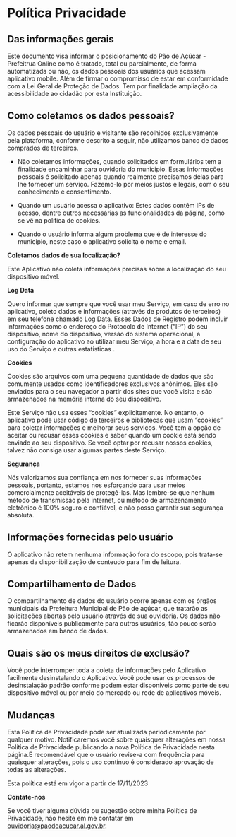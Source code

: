 # Política Privacidade

## Das informações gerais

Este documento visa informar o posicionamento do Pão de Açúcar - Prefeitrua Online como é tratado, total ou parcialmente, de forma automatizada ou não, os dados pessoais dos usuários que acessam aplicativo mobile. Além de firmar o compromisso de estar em conformidade com a Lei Geral de Proteção de Dados. Tem por finalidade ampliação da acessibilidade ao cidadão por esta Instituição.

## Como coletamos os dados pessoais?

Os dados pessoais do usuário e visitante são recolhidos exclusivamente pela plataforma, conforme descrito a seguir, não utilizamos banco de dados comprados de terceiros.

- Não coletamos informações, quando solicitados em formulários tem a finalidade encaminhar para ouvidoria do municipio. Essas informações pessoais é solicitado apenas quando realmente precisamos delas para lhe fornecer um serviço. Fazemo-lo por meios justos e legais, com o seu conhecimento e consentimento.

- Quando um usuário acessa o aplicativo: Estes dados contêm IPs de acesso, dentre outros necessárias as funcionalidades da página, como se vê na política de cookies.

- Quando o usuário informa algum problema que é de interesse do municipio, neste caso o aplicativo solicita o nome e email.

**Coletamos dados de sua localização?**

Este Aplicativo não coleta informações precisas sobre a localização do seu dispositivo móvel. 

**Log Data**

Quero informar que sempre que você usar meu Serviço, em caso de erro no aplicativo, coleto dados e informações (através de produtos de terceiros) em seu telefone chamado Log Data. Esses Dados de Registro podem incluir informações como o endereço do Protocolo de Internet (“IP”) do seu dispositivo, nome do dispositivo, versão do sistema operacional, a configuração do aplicativo ao utilizar meu Serviço, a hora e a data de seu uso do Serviço e outras estatísticas .

**Cookies**

Cookies são arquivos com uma pequena quantidade de dados que são comumente usados ​​como identificadores exclusivos anônimos. Eles são enviados para o seu navegador a partir dos sites que você visita e são armazenados na memória interna do seu dispositivo.

Este Serviço não usa esses “cookies” explicitamente. No entanto, o aplicativo pode usar código de terceiros e bibliotecas que usam “cookies” para coletar informações e melhorar seus serviços. Você tem a opção de aceitar ou recusar esses cookies e saber quando um cookie está sendo enviado ao seu dispositivo. Se você optar por recusar nossos cookies, talvez não consiga usar algumas partes deste Serviço.

**Segurança**

Nós valorizamos ​​sua confiança em nos fornecer suas informações pessoais, portanto, estamos nos esforçando para usar meios comercialmente aceitáveis ​​de protegê-las. Mas lembre-se que nenhum método de transmissão pela internet, ou método de armazenamento eletrônico é 100% seguro e confiável, e não posso garantir sua segurança absoluta.

## Informações fornecidas pelo usuário  

O aplicativo não retem nenhuma informação fora do escopo, pois trata-se apenas da disponibilização de conteudo para fim de leitura.

## Compartilhamento de Dados

O compartilhamento de dados do usuário ocorre apenas com os órgãos municipais da Prefeitura Municipal de Pão de açúcar, que tratarão as solicitações abertas pelo usuário através de sua ouvidoria. Os dados não ficarão disponíveis publicamente para outros usuários, tão pouco serão armazenados em banco de dados. 

## Quais são os meus direitos de exclusão?
Você pode interromper toda a coleta de informações pelo Aplicativo facilmente desinstalando o Aplicativo. Você pode usar os processos de desinstalação padrão conforme podem estar disponíveis como parte de seu dispositivo móvel ou por meio do mercado ou rede de aplicativos móveis.  

## Mudanças  

Esta Política de Privacidade pode ser atualizada periodicamente por qualquer motivo. Notificaremos você sobre quaisquer alterações em nossa Política de Privacidade publicando a nova Política de Privacidade nesta página.É recomendável que o usuário revise-a com frequência para quaisquer alterações, pois o uso contínuo é considerado aprovação de todas as alterações.

Esta política está em vigor a partir de 17/11/2023

**Contate-nos**

Se você tiver alguma dúvida ou sugestão sobre minha Política de Privacidade, não hesite em me contatar em ouvidoria@paodeacucar.al.gov.br.

